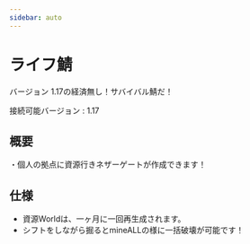 ```yaml
---
sidebar: auto
---
```


# ライフ鯖

バージョン 1.17の経済無し！サバイバル鯖だ！

接続可能バージョン : 1.17
## 概要
・個人の拠点に資源行きネザーゲートが作成できます！

## 仕様
- 資源Worldは、一ヶ月に一回再生成されます。
- シフトをしながら掘るとmineALLの様に一括破壊が可能です！